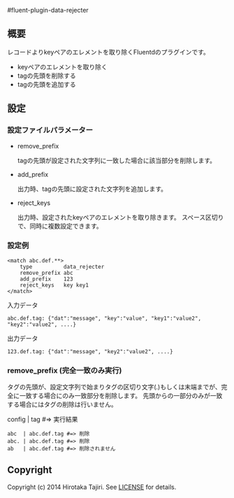#fluent-plugin-data-rejecter

## 概要

レコードよりkeyペアのエレメントを取り除くFluentdのプラグインです。

* keyペアのエレメントを取り除く
* tagの先頭を削除する
* tagの先頭を追加する


## 設定

### 設定ファイルパラメーター

- remove_prefix

    tagの先頭が設定された文字列に一致した場合に該当部分を削除します。

- add_prefix

    出力時、tagの先頭に設定された文字列を追加します。

- reject_keys

    出力時、設定されたkeyペアのエレメントを取り除きます。
    スペース区切りで、同時に複数設定できます。

### 設定例

    <match abc.def.**>
        type          data_rejecter
        remove_prefix abc
        add_prefix    123
        reject_keys   key key1
    </match>

入力データ

    abc.def.tag: {"dat":"message", "key":"value", "key1":"value2", "key2":"value2", ....}

出力データ

    123.def.tag: {"dat":"message", "key2":"value2", ....}

### remove_prefix (完全一致のみ実行)

タグの先頭が、設定文字列で始まりタグの区切り文字(.)もしくは末端までが、完全に一致する場合にのみ一致部分を削除します。
先頭からの一部分のみが一致する場合にはタグの削除は行いません。



config  |  tag  #=> 実行結果

    abc  | abc.def.tag #=> 削除
    abc. | abc.def.tag #=> 削除
    ab   | abc.def.tag #=> 削除されません

## Copyright

Copyright (c) 2014 Hirotaka Tajiri. See [LICENSE](LICENSE.txt) for details.
